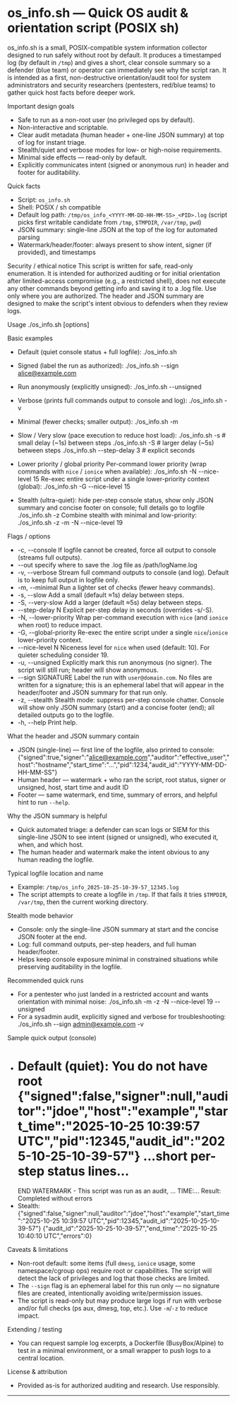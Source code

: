 # os_info.sh — Quick OS audit & orientation script (POSIX sh)

os_info.sh is a small, POSIX-compatible system information collector designed to run safely without root by default. It produces a timestamped log (by default in `/tmp`) and gives a short, clear console summary so a defender (blue team) or operator can immediately see why the script ran. It is intended as a first, non-destructive orientation/audit tool for system administrators and security researchers (pentesters, red/blue teams) to gather quick host facts before deeper work.

Important design goals
- Safe to run as a non-root user (no privileged ops by default).
- Non-interactive and scriptable.
- Clear audit metadata (human header + one-line JSON summary) at top of log for instant triage.
- Stealth/quiet and verbose modes for low- or high-noise requirements.
- Minimal side effects — read-only by default.
- Explicitly communicates intent (signed or anonymous run) in header and footer for auditability.

Quick facts
- Script: `os_info.sh`
- Shell: POSIX / sh compatible
- Default log path: `/tmp/os_info_<YYYY-MM-DD-HH-MM-SS>_<PID>.log` (script picks first writable candidate from `/tmp`, `$TMPDIR`, `/var/tmp`, `pwd`)
- JSON summary: single-line JSON at the top of the log for automated parsing
- Watermark/header/footer: always present to show intent, signer (if provided), and timestamps

Security / ethical notice
This script is written for safe, read-only enumeration. It is intended for authorized auditing or for initial orientation after limited-access compromise (e.g., a restricted shell), does not execute any other commands beyond getting info and saving it to a .log file. Use only where you are authorized. The header and JSON summary are designed to make the script's intent obvious to defenders when they review logs.

Usage
  ./os_info.sh [options]

Basic examples
- Default (quiet console status + full logfile):
  ./os_info.sh

- Signed (label the run as authorized):
  ./os_info.sh --sign alice@example.com

- Run anonymously (explicitly unsigned):
  ./os_info.sh --unsigned

- Verbose (prints full commands output to console and log):
  ./os_info.sh -v

- Minimal (fewer checks; smaller output):
  ./os_info.sh -m

- Slow / Very slow (pace execution to reduce host load):
  ./os_info.sh -s        # small delay (~1s) between steps
  ./os_info.sh -S        # larger delay (~5s) between steps
  ./os_info.sh --step-delay 3   # explicit seconds

- Lower priority / global priority
  Per-command lower priority (wrap commands with `nice` / `ionice` when available):
    ./os_info.sh -N --nice-level 15
  Re-exec entire script under a single lower-priority context (global):
    ./os_info.sh -G --nice-level 15

- Stealth (ultra-quiet): hide per-step console status, show only JSON summary and concise footer on console; full details go to logfile
  ./os_info.sh -z
  Combine stealth with minimal and low-priority:
  ./os_info.sh -z -m -N --nice-level 19

Flags / options
- -c, --console
    If logfile cannot be created, force all output to console (streams full outputs).
- --out
    specify where to save the .log file as /path/logName.log
- -v, --verbose
    Stream full command outputs to console (and log). Default is to keep full output in logfile only.
- -m, --minimal
    Run a lighter set of checks (fewer heavy commands).
- -s, --slow
    Add a small (default ≈1s) delay between steps.
- -S, --very-slow
    Add a larger (default ≈5s) delay between steps.
- --step-delay N
    Explicit per-step delay in seconds (overrides -s/-S).
- -N, --lower-priority
    Wrap per-command execution with `nice` (and `ionice` when root) to reduce impact.
- -G, --global-priority
    Re-exec the entire script under a single `nice`/`ionice` lower-priority context.
- --nice-level N
    Niceness level for `nice` when used (default: 10). For quieter scheduling consider 19.
- -u, --unsigned
    Explicitly mark this run anonymous (no signer). The script will still run; header will show anonymous.
- --sign SIGNATURE
    Label the run with `user@domain.com`. No files are written for a signature; this is an ephemeral label that will appear in the header/footer and JSON summary for that run only.
- -z, --stealth
    Stealth mode: suppress per-step console chatter. Console will show only JSON summary (start) and a concise footer (end); all detailed outputs go to the logfile.
- -h, --help
    Print help.

What the header and JSON summary contain
- JSON (single-line) — first line of the logfile, also printed to console:
  {"signed":true,"signer":"alice@example.com","auditor":"effective_user","host":"hostname","start_time":"...","pid":1234,"audit_id":"YYYY-MM-DD-HH-MM-SS"}
- Human header — watermark + who ran the script, root status, signer or unsigned, host, start time and audit ID
- Footer — same watermark, end time, summary of errors, and helpful hint to run `--help`.

Why the JSON summary is helpful
- Quick automated triage: a defender can scan logs or SIEM for this single-line JSON to see intent (signed or unsigned), who executed it, when, and which host.
- The human header and watermark make the intent obvious to any human reading the logfile.

Typical logfile location and name
- Example: `/tmp/os_info_2025-10-25-10-39-57_12345.log`
- The script attempts to create a logfile in `/tmp`. If that fails it tries `$TMPDIR`, `/var/tmp`, then the current working directory.

Stealth mode behavior
- Console: only the single-line JSON summary at start and the concise JSON footer at the end.
- Log: full command outputs, per-step headers, and full human header/footer.
- Helps keep console exposure minimal in constrained situations while preserving auditability in the logfile.

Recommended quick runs
- For a pentester who just landed in a restricted account and wants orientation with minimal noise:
  ./os_info.sh -m -z -N --nice-level 19 --unsigned
- For a sysadmin audit, explicitly signed and verbose for troubleshooting:
  ./os_info.sh --sign admin@example.com -v

Sample quick output (console)
- Default (quiet):
  You do not have root
  {"signed":false,"signer":null,"auditor":"jdoe","host":"example","start_time":"2025-10-25 10:39:57 UTC","pid":12345,"audit_id":"2025-10-25-10-39-57"}
  ...short per-step status lines...
  ============================================================
  END WATERMARK - This script was run as an audit, ... TIME:...
  Result: Completed without errors
- Stealth:
  {"signed":false,"signer":null,"auditor":"jdoe","host":"example","start_time":"2025-10-25 10:39:57 UTC","pid":12345,"audit_id":"2025-10-25-10-39-57"}
  {"audit_id":"2025-10-25-10-39-57","end_time":"2025-10-25 10:40:10 UTC","errors":0}

Caveats & limitations
- Non-root default: some items (full `dmesg`, `ionice` usage, some namespace/cgroup ops) require root or capabilities. The script will detect the lack of privileges and log that those checks are limited.
- The `--sign` flag is an ephemeral label for this run only — no signature files are created, intentionally avoiding write/permission issues.
- The script is read-only but may produce large logs if run with verbose and/or full checks (ps aux, dmesg, top, etc.). Use `-m`/`-z` to reduce impact.

Extending / testing
- You can request sample log excerpts, a Dockerfile (BusyBox/Alpine) to test in a minimal environment, or a small wrapper to push logs to a central location.

License & attribution
- Provided as-is for authorized auditing and research. Use responsibly.

---
